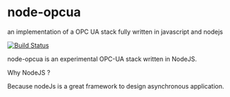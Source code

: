 node-opcua
==========

an implementation of a OPC UA stack fully written in javascript and nodejs



[![Build Status](https://travis-ci.org/erossignon/node-opcua.png?branch=master)](https://travis-ci.org/erossignon/node-opcua)


node-opcua is an experimental OPC-UA stack written in NodeJS.

Why NodeJS ?

Because nodeJs is a great framework to design asynchronous application.


